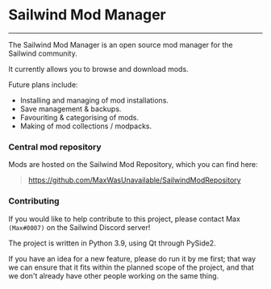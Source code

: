 # Sailwind Mod Manager

---

The Sailwind Mod Manager is an open source mod manager for the Sailwind community.

It currently allows you to browse and download mods.

Future plans include:
* Installing and managing of mod installations.
* Save management & backups.
* Favouriting & categorising of mods.
* Making of mod collections / modpacks.

### Central mod repository

Mods are hosted on the Sailwind Mod Repository, which you can find here:
> https://github.com/MaxWasUnavailable/SailwindModRepository


### Contributing

If you would like to help contribute to this project, please contact Max `(Max#0007)` on the Sailwind Discord server!

The project is written in Python 3.9, using Qt through PySide2.

If you have an idea for a new feature, please do run it by me first; that way we can ensure that it fits within the planned scope of the project, and that we don't already have other people working on the same thing.
